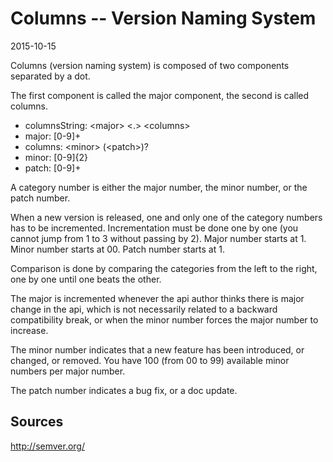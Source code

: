 Columns -- Version Naming System
=========================
2015-10-15



Columns (version naming system) is composed of two components separated by a dot.


The first component is called the major component, the second is called columns.



- columnsString: \<major> \<.> \<columns>
- major: [0-9]+
- columns: \<minor> (\<patch>)?
- minor: [0-9]{2}
- patch: [0-9]+


A category number is either the major number, the minor number, or the patch number.

When a new version is released, one and only one of the category numbers has to be incremented.
Incrementation must be done one by one (you cannot jump from 1 to 3 without passing by 2).
Major number starts at 1.
Minor number starts at 00.
Patch number starts at 1.



Comparison is done by comparing the categories from the left to the right, one by one until one beats the other.


The major is incremented whenever the api author thinks there is major change in the api,
which is not necessarily related to a backward compatibility break,
or when the minor number forces the major number to increase.


The minor number indicates that a new feature has been introduced, or changed, or removed.
You have 100 (from 00 to 99) available minor numbers per major number.

The patch number indicates a bug fix, or a doc update.












Sources
-----------
http://semver.org/